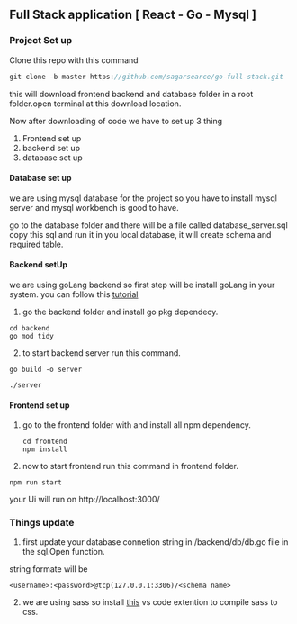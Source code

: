 ## Full Stack application [ React - Go - Mysql ]


### Project Set up 


Clone this repo with this command 

```js
git clone -b master https://github.com/sagarsearce/go-full-stack.git
```
this will download frontend backend and database folder in a root folder.open terminal at this download location.

Now after downloading of code we have to set up 3 thing

1. Frontend set up
2. backend set up
3. database set up


#### Database set up

we are using mysql database for the project so you have to install mysql server and mysql workbench is good to have.

go to the database folder and there will be a file called database_server.sql copy this sql and run it in you local database, it will create schema and required table.


#### Backend setUp

we are using goLang backend so first step will be install goLang in your system. you can follow this [tutorial](https://youtu.be/76TGhGCOIQM)

1. go the backend folder and install go pkg dependecy.

```
cd backend 
go mod tidy
```

2. to start backend server run this command.

```
go build -o server

./server
```

#### Frontend set up 

1. go to the frontend folder with and install all npm dependency.
     ```
     cd frontend
     npm install
     ```
2. now to start frontend run this command in frontend folder.
```
npm run start
```
your Ui will run on http://localhost:3000/

### Things update

1. first update your database connetion string in /backend/db/db.go file in the sql.Open function.

 string formate will be

```
<username>:<password>@tcp(127.0.0.1:3306)/<schema name>
```


2. we are using sass so install [this](https://marketplace.visualstudio.com/items?itemName=ritwickdey.live-sass) vs code extention to compile sass to css. 